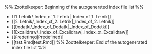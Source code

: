 %% Zoottelkeeper: Beginning of the autogenerated index file list  %%
-  [[1. Letnik/_Index_of_1. Letnik|_Index_of_1. Letnik]]
-  [[2. Letnik/_Index_of_2. Letnik|_Index_of_2. Letnik]]
-  [[Dodatki/_Index_of_Dodatki|_Index_of_Dodatki]]
-  [[Excalidraw/_Index_of_Excalidraw|_Index_of_Excalidraw]]
-  [[Predefined|Predefined]]
-  [[test.Rmd|test.Rmd]]
%% Zoottelkeeper: End of the autogenerated index file list  %%
